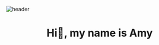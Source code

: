 ![header](https://www.whatspaper.com/wp-content/uploads/2024/07/hd-jellyfish-wallpaper-whatspaper.jpeg)
<h1 align="center"> Hi👋, my name is Amy </h1>

<!--
**dsyamy/dsyamy** is a ✨ _special_ ✨ repository because its `README.md` (this file) appears on your GitHub profile.

Here are some ideas to get you started:

- 🔭 I’m currently working on ...
- 🌱 I’m currently learning ...
- 👯 I’m looking to collaborate on ...
- 🤔 I’m looking for help with ...
- 💬 Ask me about ...
- 📫 How to reach me: ...
- 😄 Pronouns: ...
- ⚡ Fun fact: ...
-->
